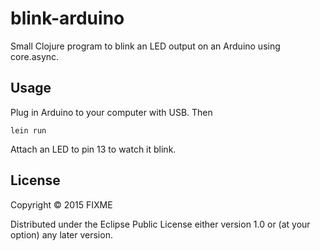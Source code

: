 # blink-arduino

Small Clojure program to blink an LED output on an Arduino using core.async.

## Usage

Plug in Arduino to your computer with USB. Then

```
lein run
```

Attach an LED to pin 13 to watch it blink.

## License

Copyright © 2015 FIXME

Distributed under the Eclipse Public License either version 1.0 or (at
your option) any later version.
